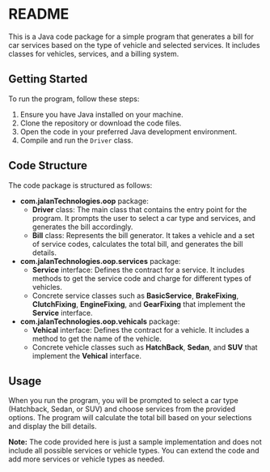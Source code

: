 # README

This is a Java code package for a simple program that generates a bill for car services based on the type of vehicle and selected services. It includes classes for vehicles, services, and a billing system.

## Getting Started

To run the program, follow these steps:

1. Ensure you have Java installed on your machine.
2. Clone the repository or download the code files.
3. Open the code in your preferred Java development environment.
4. Compile and run the `Driver` class.

## Code Structure

The code package is structured as follows:

- **com.jalanTechnologies.oop** package:
  - **Driver** class: The main class that contains the entry point for the program. It prompts the user to select a car type and services, and generates the bill accordingly.
  - **Bill** class: Represents the bill generator. It takes a vehicle and a set of service codes, calculates the total bill, and generates the bill details.
- **com.jalanTechnologies.oop.services** package:
  - **Service** interface: Defines the contract for a service. It includes methods to get the service code and charge for different types of vehicles.
  - Concrete service classes such as **BasicService**, **BrakeFixing**, **ClutchFixing**, **EngineFixing**, and **GearFixing** that implement the **Service** interface.
- **com.jalanTechnologies.oop.vehicals** package:
  - **Vehical** interface: Defines the contract for a vehicle. It includes a method to get the name of the vehicle.
  - Concrete vehicle classes such as **HatchBack**, **Sedan**, and **SUV** that implement the **Vehical** interface.

## Usage

When you run the program, you will be prompted to select a car type (Hatchback, Sedan, or SUV) and choose services from the provided options. The program will calculate the total bill based on your selections and display the bill details.

**Note:** The code provided here is just a sample implementation and does not include all possible services or vehicle types. You can extend the code and add more services or vehicle types as needed.
